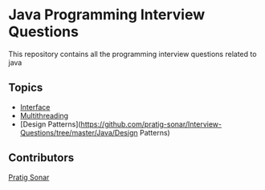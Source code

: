 # Java Programming Interview Questions
This repository contains all the programming interview questions related to java

## Topics
- [Interface](https://github.com/pratig-sonar/Interview-Questions/tree/master/Java/Interface)
- [Multithreading](https://github.com/pratig-sonar/Interview-Questions/tree/master/Java/Multithreading)
- [Design Patterns](https://github.com/pratig-sonar/Interview-Questions/tree/master/Java/Design Patterns)

## Contributors
[Pratig Sonar](https://twitter.com/pratigs)
